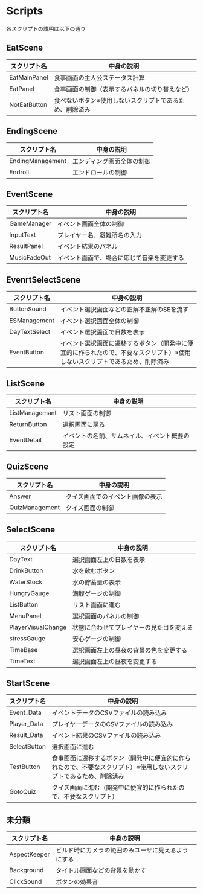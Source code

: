 # Scripts
各スクリプトの説明は以下の通り

## EatScene
| スクリプト名 | 中身の説明 |
| ---- | ---- |
|  EatMainPanel  |  食事画面の主人公ステータス計算  |
|  EatPanel  |  食事画面の制御（表示するパネルの切り替えなど）  |
|  NotEatButton  | 食べないボタン※使用しないスクリプトであるため、削除済み|

## EndingScene
| スクリプト名 | 中身の説明 |
| ---- | ---- |
|  EndingManagement  | エンディング画面全体の制御 |
|  Endroll  | エンドロールの制御 |

## EventScene
| スクリプト名 | 中身の説明 |
| ---- | ---- |
|  GameManager  |  イベント画面全体の制御  |
|  InputText  | プレイヤー名、避難所名の入力 |
|  ResultPanel  |  イベント結果のパネル  |
|  MusicFadeOut  | イベント画面で、場合に応じて音楽を変更する |


## EvenrtSelectScene
| スクリプト名 | 中身の説明 |
| ---- | ---- |
|  ButtonSound  |  イベント選択画面などの正解不正解のSEを流す|
|  ESManagement  | イベント選択画面全体の制御 |
|  DayTextSelect  | イベント選択画面で日数を表示 |
|  EventButton  |  イベント選択画面に遷移するボタン（開発中に便宜的に作られたので、不要なスクリプト）※使用しないスクリプトであるため、削除済み|

## ListScene
| スクリプト名 | 中身の説明 |
| ---- | ---- |
|  ListManagemant  | リスト画面の制御 |
|  ReturnButton  | 選択画面に戻る |
|  EventDetail  |  イベントの名前、サムネイル、イベント概要の設定  |

## QuizScene
| スクリプト名 | 中身の説明 |
| ---- | ---- |
|  Answer  | クイズ画面でのイベント画像の表示 |
|  QuizManagement  | クイズ画面の制御 |

## SelectScene
| スクリプト名 | 中身の説明 |
| ---- | ---- |
|  DayText  |  選択画面左上の日数を表示  |
|  DrinkButton  |  水を飲むボタン  |
|  WaterStock  | 水の貯蓄量の表示 |
|  HungryGauge  |  満腹ゲージの制御  |
|  ListButton  | リスト画面に進む |
|  MenuPanel  |  選択画面のパネルの制御  |
|  PlayerVisualChange  | 状態に合わせてプレイヤーの見た目を変える |
|  stressGauge  |  安心ゲージの制御  |
|  TimeBase  | 選択画面左上の昼夜の背景の色を変更する |
|  TimeText  | 選択画面左上の昼夜を変更する |

## StartScene
| スクリプト名 | 中身の説明 |
| ---- | ---- |
|  Event_Data  |  イベントデータのCSVファイルの読み込み  |
|  Player_Data  |  プレイヤーデータのCSVファイルの読み込み  |
|  Result_Data  |  イベント結果のCSVファイルの読み込み  |
|  SelectButton  |  選択画面に進む  |
|  TestButton  | 食事画面に遷移するボタン（開発中に便宜的に作られたので、不要なスクリプト）※使用しないスクリプトであるため、削除済み |
|  GotoQuiz  |  クイズ画面に進む（開発中に便宜的に作られたので、不要なスクリプト）  |

## 未分類
| スクリプト名 | 中身の説明 |
| ---- | ---- |
|  AspectKeeper  |  ビルド時にカメラの範囲のみユーザに見えるようにする  |
|  Background  |  タイトル画面などの背景を動かす  |
|  ClickSound  |  ボタンの効果音  |
